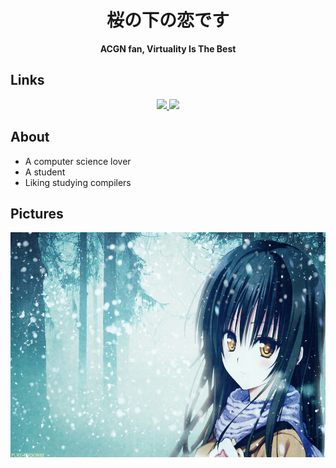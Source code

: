 <!-- 基本信息展示 -->
<div class="name" align="center"><h1>桜の下の恋です</h1></div>

<!-- 信仰介绍 -->
<div class="religious" align="center"><b>ACGN fan, Virtuality Is The Best</b></div>


## Links
<!-- 链接展示 -->
<div class="links" align="center">
  <a href="https://space.bilibili.com/660127072/">
    <img src="https://img.shields.io/badge/Bilibili-B站-ff69b4" />
  </a>
  <a href="https://www.cnblogs.com/SakuraMotoKoi">
    <img src="https://img.shields.io/badge/Blog-博客-blue" />
  </a>
</div>

## About
- A computer science lover
- A student
- Liking studying compilers

## Pictures
<!-- 图片展示 -->
<div class="images" align="center"> <img src=".\228083.jpg" height=360px width=570px></div>

